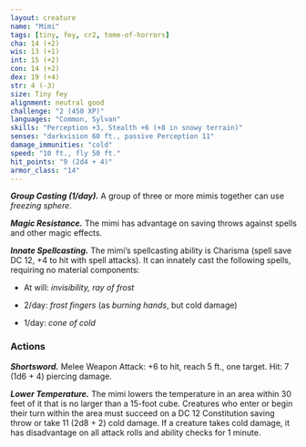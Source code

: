 ```yaml
---
layout: creature
name: "Mimi"
tags: [tiny, fey, cr2, tome-of-horrors]
cha: 14 (+2)
wis: 13 (+1)
int: 15 (+2)
con: 14 (+2)
dex: 19 (+4)
str: 4 (-3)
size: Tiny fey
alignment: neutral good
challenge: "2 (450 XP)"
languages: "Common, Sylvan"
skills: "Perception +3, Stealth +6 (+8 in snowy terrain)"
senses: "darkvision 60 ft., passive Perception 11"
damage_immunities: "cold"
speed: "10 ft., fly 50 ft."
hit_points: "9 (2d4 + 4)"
armor_class: "14"
---
```


***Group Casting (1/day).*** A group of three or more mimis together can
use <i>freezing sphere</i>.

***Magic Resistance.*** The mimi has advantage on saving throws against
spells and other magic effects.

***Innate Spellcasting.*** The mimi’s spellcasting ability is Charisma (spell
save DC 12, +4 to hit with spell attacks). It can innately cast the following
spells, requiring no material components:

* At will: <i>invisibility, ray of frost</i>

* 2/day: <i>frost fingers</i> (as <i>burning hands</i>, but cold damage)

* 1/day: <i>cone of cold</i>

### Actions

***Shortsword.*** Melee Weapon Attack: +6 to hit, reach 5 ft., one target.
Hit: 7 (1d6 + 4) piercing damage.

***Lower Temperature.*** The mimi lowers the temperature in an area within
30 feet of it that is no larger than a 15-foot cube. Creatures who enter or
begin their turn within the area must succeed on a DC 12 Constitution
saving throw or take 11 (2d8 + 2) cold damage. If a creature takes cold
damage, it has disadvantage on all attack rolls and ability checks for 1
minute.
